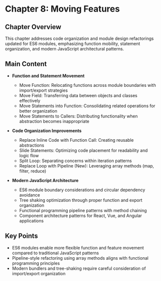# Chapter 8: Moving Features

## Chapter Overview
This chapter addresses code organization and module design refactorings updated for ES6 modules, emphasizing function mobility, statement organization, and modern JavaScript architectural patterns.

## Main Content
- **Function and Statement Movement**
  - Move Function: Relocating functions across module boundaries with import/export strategies
  - Move Field: Transferring data between objects and classes effectively
  - Move Statements into Function: Consolidating related operations for better organization
  - Move Statements to Callers: Distributing functionality when abstraction becomes inappropriate

- **Code Organization Improvements**
  - Replace Inline Code with Function Call: Creating reusable abstractions
  - Slide Statements: Optimizing code placement for readability and logic flow
  - Split Loop: Separating concerns within iteration patterns
  - Replace Loop with Pipeline (New): Leveraging array methods (map, filter, reduce)

- **Modern JavaScript Architecture**
  - ES6 module boundary considerations and circular dependency avoidance
  - Tree shaking optimization through proper function and export organization
  - Functional programming pipeline patterns with method chaining
  - Component architecture patterns for React, Vue, and Angular applications

## Key Points
- ES6 modules enable more flexible function and feature movement compared to traditional JavaScript patterns
- Pipeline-style refactoring using array methods aligns with functional programming principles
- Modern bundlers and tree-shaking require careful consideration of import/export organization